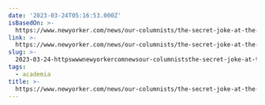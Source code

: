 ```yaml
---
date: '2023-03-24T05:16:53.000Z'
isBasedOn: >-
  https://www.newyorker.com/news/our-columnists/the-secret-joke-at-the-heart-of-the-harvard-affirmative-action-case
link: >-
  https://www.newyorker.com/news/our-columnists/the-secret-joke-at-the-heart-of-the-harvard-affirmative-action-case
slug: >-
  2023-03-24-httpswwwnewyorkercomnewsour-columniststhe-secret-joke-at-the-heart-of-the-harvard-affirmative-action-case
tags:
  - academia
title: >-
  https://www.newyorker.com/news/our-columnists/the-secret-joke-at-the-heart-of-the-harvard-affirmative-action-case
---
```


